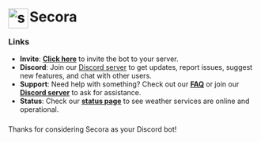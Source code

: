 # Secora [<img alt="secora" align="left" width="40px" src="https://cdn.discordapp.com/attachments/932265928522088450/1047080927290994728/SecoraLogo.png" />][website]

### Links
 - **Invite**: **[Click here](https://secorabot.xyz/invite)** to invite the bot to your server.
 - **Discord**: Join our [Discord server](https://discord.gg/bVf6uQcuyx) to get updates, report issues, suggest new features, and chat with other users.
 - **Support**: Need help with something? Check out our **[FAQ](https://secorabot.xyz/)** or join our **[Discord server](https://discord.gg/bVf6uQcuyx)** to ask for assistance.
 - **Status**: Check our **[status page](https://status.secorabot.xyz)** to see weather services are online and operational.

###

Thanks for considering Secora as your Discord bot!


[website]: https://en.wikipedia.org/wiki/Vue.js
